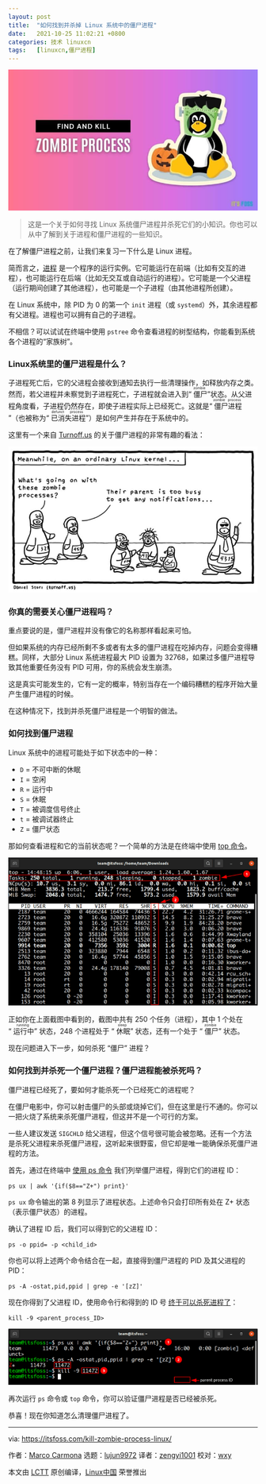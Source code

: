 ```yaml
---
layout: post
title:	"如何找到并杀掉 Linux 系统中的僵尸进程"
date:	2021-10-25 11:02:21 +0800 
categories:	技术 linuxcn 
tags:	[linuxcn,僵尸进程]
---
```



![](/Asserts/Images/album/202110/25/110222ygkl8gutsl8s6o6l.jpg)



> 
> 这是一个关于如何寻找 Linux 系统僵尸进程并杀死它们的小知识。你也可以从中了解到关于进程和僵尸进程的一些知识。
> 
> 
> 


在了解僵尸进程之前，让我们来复习一下什么是 Linux 进程。


简而言之，[进程](https://tldp.org/LDP/tlk/kernel/processes.html) 是一个程序的运行实例。它可能运行在前端（比如有交互的进程），也可能运行在后端（比如无交互或自动运行的进程）。它可能是一个父进程（运行期间创建了其他进程），也可能是一个子进程（由其他进程所创建）。


在 Linux 系统中，除 PID 为 0 的第一个 `init` 进程（或 `systemd`）外，其余进程都有父进程。进程也可以拥有自己的子进程。


不相信？可以试试在终端中使用 `pstree` 命令查看进程的树型结构，你能看到系统各个进程的“家族树”。


### Linux系统里的僵尸进程是什么？


子进程死亡后，它的父进程会接收到通知去执行一些清理操作，如释放内存之类。然而，若父进程并未察觉到子进程死亡，子进程就会进入到“<ruby> 僵尸 <rt>  zombie </rt></ruby>”状态。从父进程角度看，子进程仍然存在，即使子进程实际上已经死亡。这就是“<ruby> 僵尸进程 <rt>  zombie process </rt></ruby>”（也被称为“<ruby> 已消失进程 <rt>  defunct process </rt></ruby>”）是如何产生并存在于系统中的。


这里有一个来自 [Turnoff.us](https://turnoff.us/geek/zombie-processes/) 的关于僵尸进程的非常有趣的看法：


![Image credit: Turnoff.us](/Asserts/Images/album/202110/25/110223e8pmlipzlfuj3fc8.jpg)


### 你真的需要关心僵尸进程吗？


重点要说的是，僵尸进程并没有像它的名称那样看起来可怕。


但如果系统的内存已经所剩不多或者有太多的僵尸进程在吃掉内存，问题会变得糟糕。同样，大部分 Linux 系统进程最大 PID 设置为 32768，如果过多僵尸进程导致其他重要任务没有 PID 可用，你的系统会发生崩溃。


这是真实可能发生的，它有一定的概率，特别当存在一个编码糟糕的程序开始大量产生僵尸进程的时候。


在这种情况下，找到并杀死僵尸进程是一个明智的做法。


### 如何找到僵尸进程


Linux 系统中的进程可能处于如下状态中的一种：


* `D` = 不可中断的休眠
* `I` = 空闲
* `R` = 运行中
* `S` = 休眠
* `T` = 被调度信号终止
* `t` = 被调试器终止
* `Z` = 僵尸状态


那如何查看进程和它的当前状态呢？一个简单的方法是在终端中使用 [top 命令](https://linuxhandbook.com/top-command/)。


![Top command show processes and their status](/Asserts/Images/album/202110/25/110223ofb9ha7vf65eeqbe.png)


正如你在上面截图中看到的，截图中共有 250 个任务（进程），其中 1 个处在 “<ruby> 运行中 <rt>  running </rt></ruby>” 状态，248 个进程处于 “<ruby> 休眠 <rt>  sleep </rt></ruby>” 状态，还有一个处于 “<ruby> 僵尸 <rt>  zombie </rt></ruby>” 状态。


现在问题进入下一步，如何杀死 “僵尸” 进程？


### 如何找到并杀死一个僵尸进程？僵尸进程能被杀死吗？


僵尸进程已经死了，要如何才能杀死一个已经死亡的进程呢？


在僵尸电影中，你可以射击僵尸的头部或烧掉它们，但在这里是行不通的。你可以一把火烧了系统来杀死僵尸进程，但这并不是一个可行的方案。


一些人建议发送 `SIGCHLD` 给父进程，但这个信号很可能会被忽略。还有一个方法是杀死父进程来杀死僵尸进程，这听起来很野蛮，但它却是唯一能确保杀死僵尸进程的方法。


首先，通过在终端中 [使用 ps 命令](https://linuxhandbook.com/ps-command/) 我们列举僵尸进程，得到它们的进程 ID：



```
ps ux | awk '{if($8=="Z+") print}'

```

`ps ux` 命令输出的第 8 列显示了进程状态。上述命令只会打印所有处在 Z+ 状态（表示僵尸状态）的进程。


确认了进程 ID 后，我们可以得到它的父进程 ID：



```
ps -o ppid= -p <child_id>

```

你也可以将上述两个命令结合在一起，直接得到僵尸进程的 PID 及其父进程的 PID：



```
ps -A -ostat,pid,ppid | grep -e '[zZ]'

```

现在你得到了父进程 ID，使用命令行和得到的 ID 号 [终于可以杀死进程了](https://itsfoss.com/how-to-find-the-process-id-of-a-program-and-kill-it-quick-tip/)：



```
kill -9 <parent_process_ID>

```

![Killing parent process](/Asserts/Images/album/202110/25/110224zd2sx1odn2n747x2.png)


再次运行 `ps` 命令或 `top` 命令，你可以验证僵尸进程是否已经被杀死。


恭喜！现在你知道怎么清理僵尸进程了。




---


via: <https://itsfoss.com/kill-zombie-process-linux/>


作者：[Marco Carmona](https://itsfoss.com/author/marco/) 选题：[lujun9972](https://github.com/lujun9972) 译者：[zengyi1001](https://github.com/zengyi1001) 校对：[wxy](https://github.com/wxy)


本文由 [LCTT](https://github.com/LCTT/TranslateProject) 原创编译，[Linux中国](https://linux.cn/) 荣誉推出
